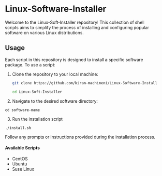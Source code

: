 # Linux-Software-Installer

Welcome to the Linux-Soft-Installer repository! This collection of shell scripts aims to simplify the process of installing and configuring popular software on various Linux distributions.

## Usage

Each script in this repository is designed to install a specific software package. To use a script:

1. Clone the repository to your local machine:

   ```bash
   git clone https://github.com/kiran-machineni/Linux-Software-Installer.git
   
   cd Linux-Soft-Installer
   ```

2. Navigate to the desired software directory:

```
cd software-name
```

3. Run the installation script

```
./install.sh
```

Follow any prompts or instructions provided during the installation process.

#### Available Scripts

- CentOS
- Ubuntu
- Suse Linux
